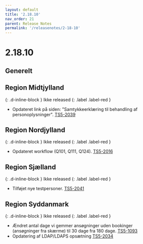 ```yaml
---
layout: default
title: '2.18.10'
nav_order: 21
parent: Release Notes
permalink: '/releasenotes/2-18-10'
---
```


# 2.18.10

## Generelt

## Region Midtjylland
{: .d-inline-block }
Ikke released
{: .label .label-red }
- Opdateret link på siden: "Samtykkeerklæring til behandling af personoplysninger". [TS5-2039](https://sd.trifork.com/browse/TS5-2039)
  
## Region Nordjylland
{: .d-inline-block }
Ikke released
{: .label .label-red }
- Opdateret workflow (Q101, Q111, Q124). [TS5-2016](https://sd.trifork.com/browse/TS5-2016)

## Region Sjælland
{: .d-inline-block }
Ikke released
{: .label .label-red }
- Tilføjet nye testpersoner. [TS5-2041](https://sd.trifork.com/browse/TS5-2041)
  
## Region Syddanmark
{: .d-inline-block }
Ikke released
{: .label .label-red }
- Ændret antal dage vi gemmer ansøgninger uden bookinger (ansøgninger fra skærme) til 30 dage fra 180 dage. [TS5-1093](https://jira.trifork.com/browse/TU-1093)
- Opdatering af LDAP/LDAPS opsætning [TS5-2034](https://sd.trifork.com/projects/TS5/queues/custom/95/TS5-2034)
